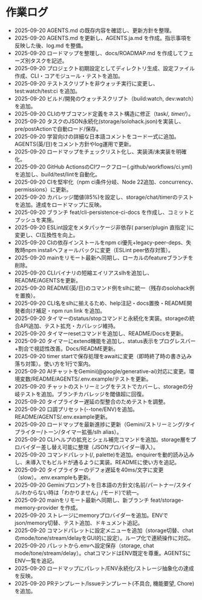 # 作業ログ
- 2025-09-20 AGENTS.md の既存内容を確認し、更新方針を整理。
- 2025-09-20 AGENTS.md を更新し、AGENTS.ja.md を作成。指示事項を反映した後、log.md を整備。
- 2025-09-20 ロードマップを整理し、docs/ROADMAP.md を作成してフェーズ別タスクを記述。
- 2025-09-20 プロジェクト初期設定としてディレクトリ生成、設定ファイル作成、CLI・コアモジュール・テストを追加。
- 2025-09-20 テストスクリプトを非ウォッチ実行に変更し、test:watch/test:ci を追加。
- 2025-09-20 ビルド/開発のウォッチスクリプト（build:watch, dev:watch）を追加。
- 2025-09-20 CLIのサブコマンド定義をネスト構造に修正（task/*, timer/*）。
- 2025-09-20 タスクのJSON永続化(storage/solohack.json)を実装し、pre/postActionで自動ロード/保存。
- 2025-09-20 学習向けの詳細な日本語コメントをコード一式に追加。AGENTS(英/日)をコメント方針やlog運用で更新。
- 2025-09-20 ロードマップをチェックリスト化し、実装済/未実装を明確化。
- 2025-09-20 GitHub ActionsのCIワークフロー(.github/workflows/ci.yml)を追加し、build/test/lintを自動化。
- 2025-09-20 CIを堅牢化（npm ci条件分岐、Node 22追加、concurrency、permissions）に更新。
- 2025-09-20 カバレッジ閾値(85%)を設定し、storage/chat/timerのテストを追加。達成をロードマップに反映。
- 2025-09-20 ブランチ feat/cli-persistence-ci-docs を作成し、コミットとプッシュを実施。
- 2025-09-20 ESLint設定をメタパッケージ非依存( parser/plugin 直指定 )に変更し、CI互換性を向上。
- 2025-09-20 CIの依存インストールをnpm ci優先+legacy-peer-deps、失敗時npm installへフォールバックに変更（ESLint peer依存対策）。
- 2025-09-20 mainをリモート最新へ同期し、ローカルのfeatureブランチを削除。
- 2025-09-20 CLIバイナリの短縮エイリアスslhを追加し、README/AGENTSを更新。
- 2025-09-20 README(英/日)のコマンド例をslhに統一（残存のsolohack例を置換）。
- 2025-09-20 CLI名をslhに揃えるため、help注記・docs置換・README開発者向け補足・npm run link を追加。
- 2025-09-20 タイマーのstatus/stopコマンドと永続化を実装。storageの統合API追加、テスト拡充・カバレッジ維持。
- 2025-09-20 タイマーresetコマンドを追加し、README/Docsを更新。
- 2025-09-20 タイマーにextend機能を追加し、status表示をプログレスバー+割合で視認性改善。Docs/README更新。
- 2025-09-20 timer startで保存処理をawaitに変更（即時終了時の書き込み落ち対策）。使い方を1行で案内。
- 2025-09-20 AIチャットをGemini(@google/generative-ai)対応に変更。環境変数/README/AGENTS/.env.example/テストを更新。
- 2025-09-20 チャットのストリーミングをテストでカバーし、storageの分岐テストを追加。ブランチカバレッジを閾値超に回復。
- 2025-09-20 タイプライター遅延の型整合のためテストを調整。
- 2025-09-20 口調プリセット(--tone/ENV)を追加。README/AGENTS/.env.example更新。
- 2025-09-20 ロードマップを最新進捗に更新（Gemini/ストリーミング/タイプライター/トーン/タイマー拡張/slh alias）。
- 2025-09-20 CLIヘルプの拡充とシェル補完コマンドを追加。storage層をプロバイダー差し替え可能に整理（JSONプロバイダー導入）。
- 2025-09-20 コマンドパレット(/, palette)を追加。enquirerを動的読み込みし、未導入でもビルドが通るように実装。READMEに使い方を追記。
- 2025-09-20 タイプライターのデフォ遅延を40ms/文字に変更（slow）。.env.exampleも更新。
- 2025-09-20 Geminiプロンプトを日本語の方針文(名前/パートナー/スタイル/わからない時は「わかりません」/モード)で統一。
- 2025-09-20 mainをリモート最新へ同期し、新ブランチ feat/storage-memory-provider を作成。
- 2025-09-20 ストレージにmemoryプロバイダーを追加。ENVでjson/memory切替、テスト追加、ドキュメント追記。
- 2025-09-20 コマンドパレットに設定メニューを追加（storage切替、chatのmode/tone/stream/delayをGUI的に設定）。ループ化で連続操作に対応。
- 2025-09-20 パレットから.envへ設定保存（storage, chat mode/tone/stream/delay）。chatコマンドはENV既定を尊重。AGENTSにENV一覧を追記。
- 2025-09-20 ロードマップにパレット/ENV永続化/ストレージ抽象化の達成を反映。
- 2025-09-20 PRテンプレート/Issueテンプレート(不具合, 機能要望, Chore)を追加。
